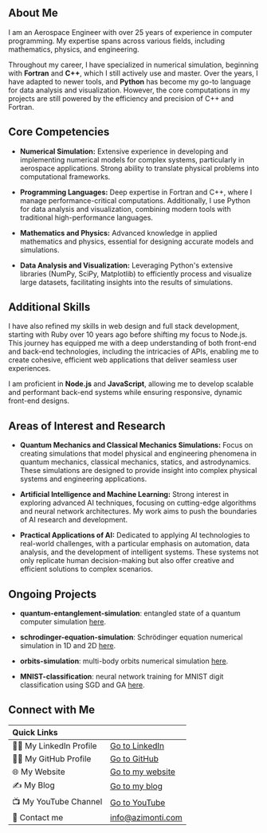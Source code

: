 ## About Me

I am an Aerospace Engineer with over 25 years of experience in computer programming. My expertise spans across various fields, including mathematics, physics, and engineering.

Throughout my career, I have specialized in numerical simulation, beginning with **Fortran** and **C++**, which I still actively use and master. Over the years, I have adapted to newer tools, and **Python** has become my go-to language for data analysis and visualization. However, the core computations in my projects are still powered by the efficiency and precision of C++ and Fortran.

## Core Competencies

- **Numerical Simulation:** Extensive experience in developing and implementing numerical models for complex systems, particularly in aerospace applications. Strong ability to translate physical problems into computational frameworks.

- **Programming Languages:** Deep expertise in Fortran and C++, where I manage performance-critical computations. Additionally, I use Python for data analysis and visualization, combining modern tools with traditional high-performance languages.

- **Mathematics and Physics:** Advanced knowledge in applied mathematics and physics, essential for designing accurate models and simulations.

- **Data Analysis and Visualization:** Leveraging Python's extensive libraries (NumPy, SciPy, Matplotlib) to efficiently process and visualize large datasets, facilitating insights into the results of simulations.

## Additional Skills

I have also refined my skills in web design and full stack development, starting with Ruby over 10 years ago before shifting my focus to Node.js. This journey has equipped me with a deep understanding of both front-end and back-end technologies, including the intricacies of APIs, enabling me to create cohesive, efficient web applications that deliver seamless user experiences.

I am proficient in **Node.js** and **JavaScript**, allowing me to develop scalable and performant back-end systems while ensuring responsive, dynamic front-end designs.

## Areas of Interest and Research

- **Quantum Mechanics and Classical Mechanics Simulations:** Focus on creating simulations that model physical and engineering phenomena in quantum mechanics, classical mechanics, statics, and astrodynamics. These simulations are designed to provide insight into complex physical systems and engineering applications.

- **Artificial Intelligence and Machine Learning:** Strong interest in exploring advanced AI techniques, focusing on cutting-edge algorithms and neural network architectures. My work aims to push the boundaries of AI research and development.

- **Practical Applications of AI:** Dedicated to applying AI technologies to real-world challenges, with a particular emphasis on automation, data analysis, and the development of intelligent systems. These systems not only replicate human decision-making but also offer creative and efficient solutions to complex scenarios.

## Ongoing Projects

- **quantum-entanglement-simulation**: entangled state of a quantum computer simulation [here](https://github.com/azimonti/quantum-entanglement-simulation).

- **schrodinger-equation-simulation**: Schrödinger equation numerical simulation in 1D and 2D [here](https://github.com/azimonti/schrodinger-equation-simulation).

- **orbits-simulation**: multi-body orbits numerical simulation [here](https://github.com/azimonti/orbits-simulation).

- **MNIST-classification**: neural network training for MNIST digit classification using SGD and GA [here](https://github.com/azimonti/MNIST-classification).

## Connect with Me

|  Quick Links              |                                           |
|:--------------------------|:------------------------------------------|
|:man_office_worker: My LinkedIn Profile | [Go to LinkedIn](https://www.linkedin.com/in/marcoazimonti/) |
| :man_technologist: My GitHub Profile | [Go to GitHub](https://github.com/azimonti) |
| :globe_with_meridians: My Website | [Go to my website](https://www.azimonti.com/) |
| :writing_hand: My Blog | [Go to my blog](https://www.azimonti.com/blog/) |
| :tv: My YouTube Channel | [Go to YouTube](https://www.youtube.com/@azimonti) |
| :email: Contact me | info@azimonti.com |

